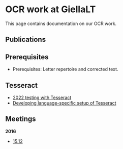 # OCR work at GiellaLT

This page contains documentation on our OCR work.

## Publications



## Prerequisites

- Prerequisites: Letter repertoire and corrected text.

## Tesseract

- [2022 testing with Tesseract](ocr/tesseract.md)
- [Developing language-specific setup of Tesseract](ocr/tesseract-development.md)


## Meetings

**2016**

- [15.12](../../admin/linguists/ocr_161215.html)
